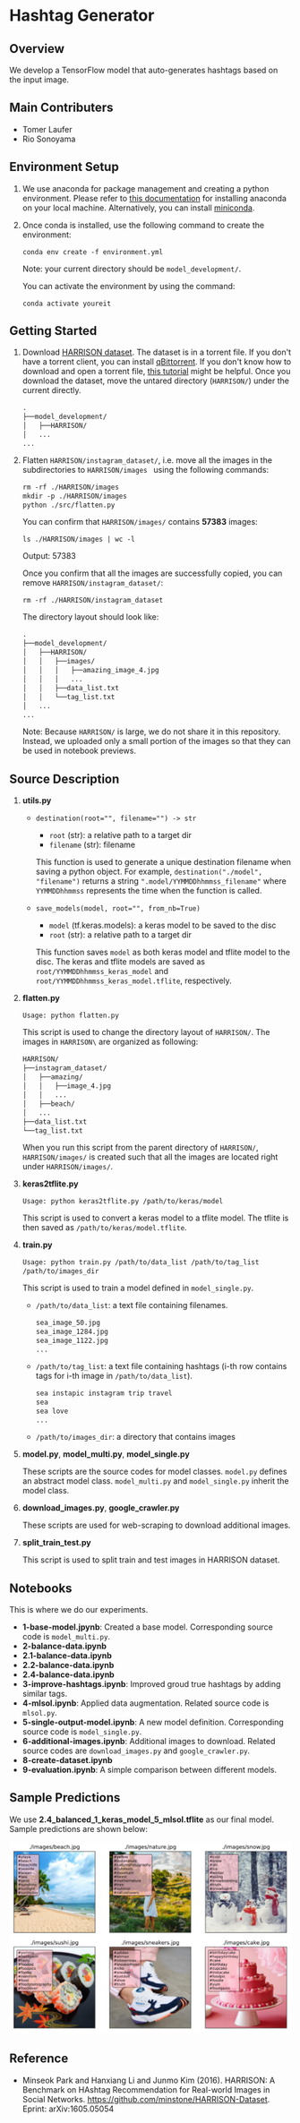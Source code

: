 # Hashtag Generator

## Overview
We develop a TensorFlow model that auto-generates hashtags based on the input image.

## Main Contributers
- Tomer Laufer
- Rio Sonoyama

## Environment Setup

1.  We use anaconda for package management and creating a python environment. Please refer to [this documentation](https://docs.anaconda.com/anaconda/install/) for installing anaconda on your local machine. Alternatively, you can install [miniconda](https://docs.conda.io/en/latest/miniconda.html).

2. Once conda is installed, use the following command to create the environment:
    ```
    conda env create -f environment.yml
    ```
    Note: your current directory should be ```model_development/```. 
    
    You can activate the environment by using the command:
    ```
    conda activate youreit
    ```


## Getting Started

1. Download [HARRISON dataset](https://github.com/minstone/HARRISON-Dataset). The dataset is in a torrent file. If you don't have a torrent client, you can install [qBittorrent](https://www.qbittorrent.org/download.php). If you don't know how to download and open a torrent file, [this tutorial](https://www.wikihow.com/Download-and-Open-Torrent-Files) might be helpful. Once you download the dataset, move the untared directory (```HARRISON/```) under the current directly.
    ```
    .
    ├──model_development/
    │   ├──HARRISON/
    │   ...
    ...
    ```

2. Flatten ```HARRISON/instagram_dataset/```, i.e. move all the images in the subdirectories to ```HARRISON/images ``` using the following commands:
    ```
    rm -rf ./HARRISON/images
    mkdir -p ./HARRISON/images
    python ./src/flatten.py
    ```
    You can confirm that ```HARRISON/images/``` contains **57383** images:
    ```
    ls ./HARRISON/images | wc -l
    ```
    Output: 57383

    Once you confirm that all the images are successfully copied, you can remove ```HARRISON/instagram_dataset/```:
    ```
    rm -rf ./HARRISON/instagram_dataset
    ```


    The directory layout should look like:
    ```
    .
    ├──model_development/
    │   ├──HARRISON/
    │   │   ├──images/
    │   │   │   ├──amazing_image_4.jpg
    │   │   │   ...
    │   │   ├──data_list.txt
    │   │   └──tag_list.txt
    │   ...
    ...
    ```
    Note: Because ```HARRISON/``` is large, we do not share it in this repository. Instead, we uploaded only a small portion of the images so that they can be used in notebook previews.

## Source Description
1. **utils.py**
    - ```destination(root="", filename="") -> str```
        - ```root``` (str): a relative path to a target dir
        - ```filename``` (str): filename
        
        This function is used to generate a unique destination filename when saving a python object. For example, 
        ```destination("./model", "filename")``` returns a string ```".model/YYMMDDhhmmss_filename"``` where ```YYMMDDhhmmss``` represents the time when the function is called.

    - ```save_models(model, root="", from_nb=True)```
        - ```model``` (tf.keras.models): a keras model to be saved to the disc
        - ```root``` (str): a relative path to a target dir

        This function saves ```model``` as both keras model and tflite model to the disc. The keras and tflite models are saved as ```root/YYMMDDhhmmss_keras_model``` and ```root/YYMMDDhhmmss_keras_model.tflite```, respectively.

2. **flatten.py**
    ```
    Usage: python flatten.py
    ```
    This script is used to change the directory layout of ```HARRISON/```. The images in ```HARRISON\``` are organized as following:
    ```
    HARRISON/
    ├──instagram_dataset/
    │   ├──amazing/
    │   │   ├──image_4.jpg
    │   │   ...
    │   ├──beach/
    │   ...
    ├──data_list.txt
    └──tag_list.txt
    ```
    When you run this script from the parent directory of ```HARRISON/```, ```HARRISON/images/``` is created such that all the images are located right under ```HARRISON/images/```.
    
3. **keras2tflite.py**

    ```
    Usage: python keras2tflite.py /path/to/keras/model
    ```
    This script is used to convert a keras model to a tflite model. The tflite is then saved as ```/path/to/keras/model.tflite```.
    
4. **train.py**
    ```
    Usage: python train.py /path/to/data_list /path/to/tag_list /path/to/images_dir
    ```
    This script is used to train a model defined in `model_single.py`.
    - `/path/to/data_list`: a text file containing filenames.
        ```
        sea_image_50.jpg
        sea_image_1284.jpg
        sea_image_1122.jpg
        ...
        ```
    - `/path/to/tag_list`: a text file containing hashtags (i-th row contains tags for i-th image in `/path/to/data_list`).
        ```
        sea instapic instagram trip travel 
        sea 
        sea love 
        ...
        ```
    - `/path/to/images_dir`: a directory that contains images

5. **model.py**, **model_multi.py**, **model_single.py**

    These scripts are the source codes for model classes. `model.py` defines an abstract model class. `model_multi.py` and `model_single.py` inherit the model class.

6. **download_images.py**, **google_crawler.py**

    These scripts are used for web-scraping to download additional images.

7. **split_train_test.py**
    
    This script is used to split train and test images in HARRISON dataset.
 
    
## Notebooks
This is where we do our experiments.

- **1-base-model.jpynb**: Created a base model. Corresponding source code is `model_multi.py`.
- **2-balance-data.ipynb**
- **2.1-balance-data.ipynb**
- **2.2-balance-data.ipynb**
- **2.4-balance-data.ipynb**
- **3-improve-hashtags.ipynb**: Improved groud true hashtags by adding similar tags.
- **4-mlsol.ipynb**: Applied data augmentation. Related source code is `mlsol.py`.
- **5-single-output-model.ipynb**: A new model definition. Corresponding source code is `model_single.py`.
- **6-additional-images.ipynb**: Additional images to download. Related source codes are `download_images.py` and `google_crawler.py`.
- **8-create-dataset.ipynb**
- **9-evaluation.ipynb**: A simple comparison between different models.

## Sample Predictions
We use **2.4_balanced_1_keras_model_5_mlsol.tflite** as our final model. Sample predictions are shown below:

![sample_predictions](./sample_predictions.png)

## Reference
- Minseok Park and Hanxiang Li and Junmo Kim (2016). HARRISON: A Benchmark on HAshtag Recommendation for Real-world Images in Social Networks. https://github.com/minstone/HARRISON-Dataset. Eprint: arXiv:1605.05054